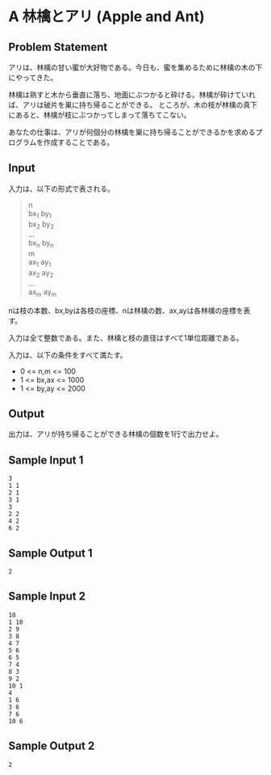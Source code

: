 A 林檎とアリ (Apple and Ant)
=
Problem Statement
-
アリは、林檎の甘い蜜が大好物である。今日も、蜜を集めるために林檎の木の下にやってきた。

林檎は熟すと木から垂直に落ち、地面にぶつかると砕ける。林檎が砕けていれば、アリは破片を巣に持ち帰ることができる。
ところが、木の枝が林檎の真下にあると、林檎が枝にぶつかってしまって落ちてこない。

あなたの仕事は、アリが何個分の林檎を巣に持ち帰ることができるかを求めるプログラムを作成することである。

Input
-
入力は、以下の形式で表される。

> n<br>
> bx<sub>1</sub> by<sub>1</sub><br>
> bx<sub>2</sub> by<sub>2</sub><br>
> ...<br>
> bx<sub>n</sub> by<sub>n</sub><br>
> m<br>
> ax<sub>1</sub> ay<sub>1</sub><br>
> ax<sub>2</sub> ay<sub>2</sub><br>
> ...<br>
> ax<sub>m</sub> ay<sub>m</sub><br>

nは枝の本数、bx,byは各枝の座標、nは林檎の数、ax,ayは各林檎の座標を表す。

入力は全て整数である。また、林檎と枝の直径はすべて1単位距離である。

入力は、以下の条件をすべて満たす。
* 0 <= n,m <= 100
* 1 <= bx,ax <= 1000
* 1 <= by,ay <= 2000

Output
-
出力は、アリが持ち帰ることができる林檎の個数を1行で出力せよ。

Sample Input 1
-
    3
    1 1
    2 1
    3 1
    3
    2 2
    4 2
    6 2

Sample Output 1
-
    2

Sample Input 2
-
    10
    1 10
    2 9
    3 8
    4 7
    5 6
    6 5
    7 4
    8 3
    9 2
    10 1
    4
    1 6
    3 6
    7 6
    10 6

Sample Output 2
-
    2